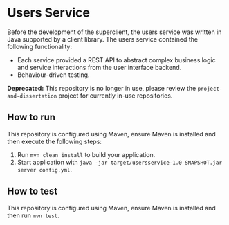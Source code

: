 # Users Service
Before the development of the superclient, the users service was written in Java supported by a client library. The users service contained the following functionality:

  - Each service provided a REST API to abstract complex business logic and service interactions from the user interface backend.
  - Behaviour-driven testing.

**Deprecated:** This repository is no longer in use, please review the `project-and-dissertation` project for currently in-use repositories.

## How to run
This repository is configured using Maven, ensure Maven is installed and then execute the following steps:

1. Run `mvn clean install` to build your application.
2. Start application with `java -jar target/usersservice-1.0-SNAPSHOT.jar server config.yml`.

## How to test
This repository is configured using Maven, ensure Maven is installed and then run `mvn test`.

